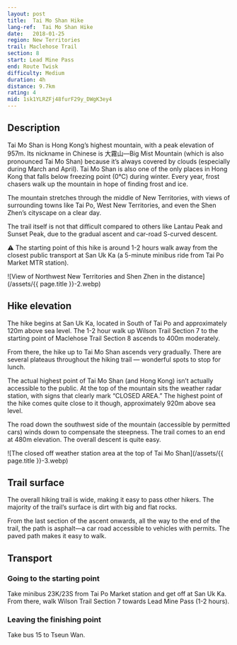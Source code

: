 ```yaml
---
layout: post
title:  Tai Mo Shan Hike
lang-ref:  Tai Mo Shan Hike
date:   2018-01-25
region: New Territories
trail: Maclehose Trail
section: 8
start: Lead Mine Pass
end: Route Twisk
difficulty: Medium
duration: 4h
distance: 9.7km
rating: 4
mid: 1sk1YLRZFj48furF29y_DWgK3ey4
---
```

## Description

Tai Mo Shan is Hong Kong’s highest mountain, with a peak elevation of 957m. Its nickname in Chinese is 大霧山—Big Mist Mountain (which is also pronounced Tai Mo Shan) because it’s always covered by clouds (especially during March and April). Tai Mo Shan is also one of the only places in Hong Kong that falls below freezing point (0°C) during winter. Every year, frost chasers walk up the mountain in hope of finding frost and ice.

The mountain stretches through the middle of New Territories, with views of surrounding towns like Tai Po, West New Territories, and even the Shen Zhen’s cityscape on a clear day.

The trail itself is not that difficult compared to others like Lantau Peak and Sunset Peak, due to the gradual ascent and car-road S-curved descent.

⚠ The starting point of this hike is around 1-2 hours walk away from the closest public transport at San Uk Ka (a 5-minute minibus ride from Tai Po Market MTR station).

![View of Northwest New Territories and Shen Zhen in the distance](/assets/{{ page.title }}-2.webp)

## Hike elevation

The hike begins at San Uk Ka, located in South of Tai Po and approximately 120m above sea level. The 1-2 hour walk up Wilson Trail Section 7 to the starting point of Maclehose Trail Section 8 ascends to 400m moderately.

From there, the hike up to Tai Mo Shan ascends very gradually. There are several plateaus throughout the hiking trail — wonderful spots to stop for lunch.

The actual highest point of Tai Mo Shan (and Hong Kong) isn’t actually accessible to the public. At the top of the mountain sits the weather radar station, with signs that clearly mark “CLOSED AREA.” The highest point of the hike comes quite close to it though, approximately 920m above sea level.

The road down the southwest side of the mountain (accessible by permitted cars) winds down to compensate the steepness. The trail comes to an end at 480m elevation. The overall descent is quite easy.

![The closed off weather station area at the top of Tai Mo Shan](/assets/{{ page.title }}-3.webp)

## Trail surface

The overall hiking trail is wide, making it easy to pass other hikers. The majority of the trail’s surface is dirt with big and flat rocks.

From the last section of the ascent onwards, all the way to the end of the trail, the path is asphalt—a car road accessible to vehicles with permits. The paved path makes it easy to walk.

## Transport

### Going to the starting point

Take minibus 23K/23S from Tai Po Market station and get off at San Uk Ka. From there, walk Wilson Trail Section 7 towards Lead Mine Pass (1-2 hours).

### Leaving the finishing point

Take bus 15 to Tseun Wan.